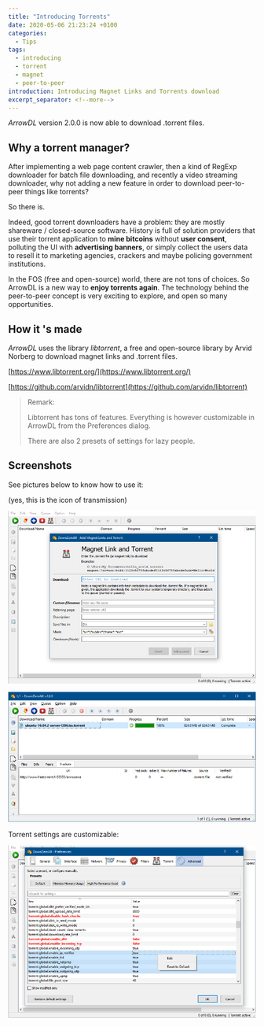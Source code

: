 ```yaml
---
title: "Introducing Torrents"
date: 2020-05-06 21:23:24 +0100
categories:
  - Tips
tags:
  - introducing
  - torrent
  - magnet
  - peer-to-peer
introduction: Introducing Magnet Links and Torrents download
excerpt_separator: <!--more-->
---
```


*ArrowDL* version 2.0.0 is now able to download .torrent files.

<!--more-->

## Why a torrent manager?

After implementing a web page content crawler, then a kind of RegExp downloader for batch file downloading, and recently a video streaming downloader, why not adding a new feature in order to download peer-to-peer things like torrents?

So there is.

Indeed, good torrent downloaders have a problem: they are mostly shareware / closed-source software. History is full of solution providers that use their torrent application to **mine bitcoins** without **user consent**, polluting the UI with **advertising banners**, or simply collect the users data to resell it to marketing agencies, crackers and maybe policing government institutions.

In the FOS (free and open-source) world, there are not tons of choices. So ArrowDL is a new way to **enjoy torrents again**. The technology behind the peer-to-peer concept is very exciting to explore, and open so many opportunities.


## How it 's made

*ArrowDL* uses the library *libtorrent*, a free and open-source library by Arvid Norberg to download magnet links and .torrent files.

[https://www.libtorrent.org/](https://www.libtorrent.org/)

[https://github.com/arvidn/libtorrent](https://github.com/arvidn/libtorrent)

> Remark:
>
> Libtorrent has tons of features. Everything is however customizable in ArrowDL from the Preferences dialog.
>
> There are also 2 presets of settings for lazy people.
> 


## Screenshots

See pictures below to know how to use it:

(yes, this is the icon of transmission)

![Torrent download](/assets/images/2.0/torrent_01.png)

![Torrent download](/assets/images/2.0/torrent_02.png)

Torrent settings are customizable:

![Download torrents](/assets/images/2.0/torrent_prefs.png)
